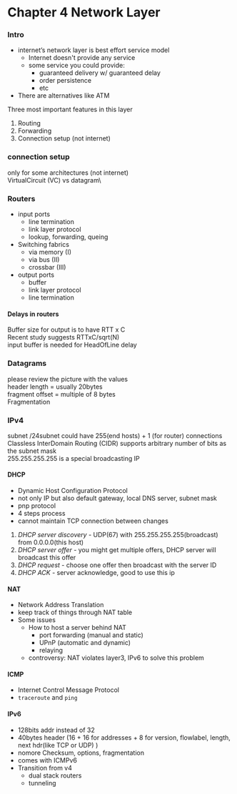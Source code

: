 # Chapter 4 Network Layer
### Intro
- internet’s network layer is best effort service model
  - Internet doesn't provide any service
  - some service you could provide:
    - guaranteed delivery w/ guaranteed delay
    - order persistence
    - etc
- There are alternatives like ATM

Three most important features in this layer
1. Routing
2. Forwarding
3. Connection setup (not internet)

### connection setup
only for some architectures (not internet)\
VirtualCircuit (VC) vs datagram\

### Routers
  - input ports
    - line termination
    - link layer protocol
    - lookup, forwarding, queing
  - Switching fabrics
    - via memory (I)
    - via bus (II)
    - crossbar (III)
  - output ports
    - buffer
    - link layer protocol
    - line termination

#### Delays in routers
  Buffer size for output is to have RTT x C\
  Recent study suggests RTTxC/sqrt(N)\
  input buffer is needed for HeadOfLine delay

### Datagrams
  please review the picture with the values\
  header length = usually 20bytes\
  fragment offset = multiple of 8 bytes\
  Fragmentation

### IPv4
  subnet /24subnet could have 255(end hosts) + 1 (for router) connections\
  Classless InterDomain Routing (CIDR) supports arbitrary number of bits as the subnet mask\
  255.255.255.255 is a special broadcasting IP

#### DHCP
  - Dynamic Host Configuration Protocol
  - not only IP but also default gateway, local DNS server, subnet mask
  - pnp protocol
  - 4 steps process
  - cannot maintain TCP connection between changes 

  1. *DHCP server discovery* - UDP(67) with 255.255.255.255(broadcast) from 0.0.0.0(this host)
  2. *DHCP server offer* - you might get multiple offers, DHCP server will broadcast this offer
  3. *DHCP request* - choose one offer then broadcast with the server ID 
  4. *DHCP ACK* - server acknowledge, good to use this ip

#### NAT
  - Network Address Translation
  - keep track of things through NAT table
  - Some issues
    - How to host a server behind NAT
      - port forwarding (manual and static)
      - UPnP (automatic and dynamic)
      - relaying
    - controversy: NAT violates layer3, IPv6 to solve this problem

#### ICMP
  - Internet Control Message Protocol
  - `traceroute` and `ping`

#### IPv6
  - 128bits addr instead of 32
  - 40bytes header (16 + 16 for addresses + 8 for version, flowlabel, length, next hdr(like TCP or UDP) )
  - nomore Checksum, options, fragmentation
  - comes with ICMPv6
  - Transition from v4
    - dual stack routers
    - tunneling


